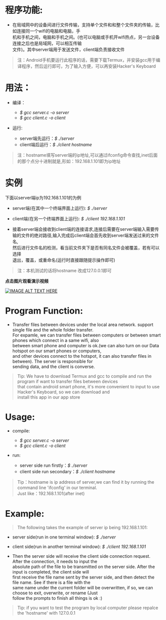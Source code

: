 # 程序功能:

* 在局域网中的设备间进行文件传输，支持单个文件和和整个文件夹的传输，比如连接同一个wifi的电脑和电脑，手  
机和手机之间，电脑和手机之间。(也可以电脑或手机开wifi热点，另一台设备连接之后也是局域网，可以相互传输  
文件)。其中server端用于发送文件，client端负责接收文件  

>注：Android手机要运行此程序的话，需要下载Termux，并安装gcc用于编译程序，然后运行即可，为了输入方便，可以再安装Hacker's Keyboard

# 用法：

* 编译：  
  * _$ gcc server.c -o server_  
  * _$ gcc client.c -o client_

* 运行:  
  * server端先运行：_$ ./server_  
  * client端后运行：_$ ./client hostname_

>注：hostname填写server端的ip地址,可以通过ifconfig命令查找,inet后面的那个点分十进制就是,形如：192.168.1.101即为ip地址

# 实例

下面以server端ip为192.168.1.101的为例  

* server端(在其中一个终端界面上运行):   _$ ./server_  

* client端(在另一个终端界面上运行):   _$ ./client 192.168.1.101_  

* 接着server端会接收到client端的连接请求,连接后需要在server端输入需要传  
输的文件的绝对路径,输入完成后client端会首先收到server端发送过来的文件名,  
然后进行文件名的检测，看当前文件夹下是否有同名文件会被覆盖，若有可以选择  
退出，覆盖，或重命名(运行时直接跟随提示操作即可)

>注：本机测试的话将hostname 改成127.0.0.1即可  


**点击图片观看演示视频**

[![IMAGE ALT TEXT HERE](https://img.youtube.com/vi/aPkljt47N_s/0.jpg)](https://www.youtube.com/watch?v=aPkljt47N_s)

# Program Function: 
* Transfer files between devices under the local area network. support single file and the whole folder transfer.  
For expamle, we can transfer files between computers or between smart phones which connect in a same wifi, also  
between smart phone and computer is ok.(we can also turn on our Data hotspot on our smart phones or computers,  
and other devices connect to the hotspot, it can also transfer files in between). The server is responsible for  
sending data, and the client is converse.  

>Tip: We have to download Termux and gcc to compile and run the program if want to transfer files between devices  
that contain android smart phone, it's more convenient to input to use Hacker's Keyboard, so we can download and  
install this app in our app store  

# Usage:  
* compile:  
  * _$ gcc server.c -o server_  
  * _$ gcc client.c -o client_  

* run:  
  * server side run firstly：_$ ./server_  
  * client side run secondary：_$ ./client hostname_

>Tip：hostname is ip address of server,we can find it by running the command line 'ifconfig' in our terminal.  
Just like：192.168.1.101(after inet)  

# Example:  
>The following takes the example of server ip being 192.168.1.101:

* server side(run in one terminal window): _$ ./server_

* client side(run in another terminal window): _$ ./client 192.168.1.101_

* Then the server side will receive the client side connection request. After the connection, it needs to input the  
absolute path of the file to be transmitted on the server side. After the input is completed, the client side will  
first receive the file name sent by the server side, and then detect the file name. See if there is a file with the  
same name under the current folder will be overwritten, if so, we can choose to exit, overwrite, or rename (Just  
follow the prompts to finish all things is ok :)  

>Tip: if you want to test the program by local computer please repalce the 'hostname' with 127.0.0.1
